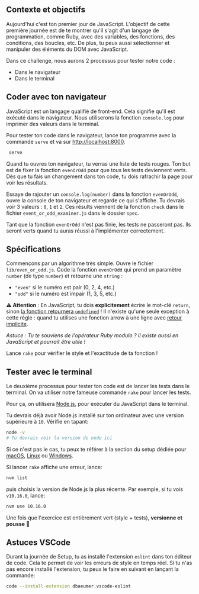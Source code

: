 ## Contexte et objectifs

Aujourd'hui c'est ton premier jour de JavaScript. L'objectif de cette première journée est de te montrer qu'il s'agit d'un langage de programmation, comme Ruby, avec des variables, des fonctions, des conditions, des boucles, etc. De plus, tu peux aussi sélectionner et manipuler des éléments du DOM avec JavaScript.

Dans ce challenge, nous aurons 2 processus pour tester notre code :
- Dans le navigateur
- Dans le terminal

## Coder avec ton navigateur

JavaScript est un langage qualifié de front-end. Cela signifie qu'il est exécuté dans le navigateur. Nous utiliserons la fonction `console.log` pour imprimer des valeurs dans le terminal.

Pour tester ton code dans le navigateur, lance ton programme avec la commande `serve` et va sur [http://localhost:8000](http://localhost:8000).

```bash
 serve
```

Quand tu ouvres ton navigateur, tu verras une liste de tests rouges. Ton but est de fixer la fonction `evenOrOdd` pour que tous les tests deviennent verts. Dès que tu fais un changement dans ton code, tu dois rafrachir la page pour voir les résultats.

Essaye de rajouter un `console.log(number)` dans la fonction `evenOrOdd`, ouvre la console de ton navigateur et regarde ce qui s'affiche. Tu devrais voir 3 valeurs : `0`, `1` et `2`. Ces résults viennent de la fonction `check` dans le fichier `event_or_odd_examiner.js` dans le dossier `spec`.

Tant que la fonction `evenOrOdd` n'est pas finie, les tests ne passeront pas. Ils seront verts quand tu auras réussi à l'implémenter correctement.

## Spécifications

Commençons par un algorithme très simple. Ouvre le fichier `lib/even_or_odd.js`. Code la fonction `evenOrOdd` qui prend un paramètre `number` (de type `number`) et retourne une `string` :

- `"even"` si le numéro est pair (0, 2, 4, etc.)
- `"odd"` si le numéro est impair (1, 3, 5, etc.)

**⚠️ Attention** : En JavaScript, tu dois **explicitement** écrire le mot-clé `return`, sinon [la fonction retournera `undefined`](https://developer.mozilla.org/en-US/docs/Web/JavaScript/Reference/Statements/return#Syntax) ! Il n'existe qu'une seule exception à cette règle : quand tu utilises une fonction arrow à une ligne avec [retour implicite](https://developer.mozilla.org/en-US/docs/Web/JavaScript/Reference/Functions/Arrow_functions#Function_body).

 _Astuce : Tu te souviens de l'opérateur Ruby modulo ? Il existe aussi en JavaScript et pourrait être utile !_

Lance `rake` pour vérifier le style et l'exactitude de ta fonction !

## Tester avec le terminal

Le deuxième processus pour tester ton code est de lancer les tests dans le terminal. On va utiliser notre fameuse commande `rake` pour lancer les tests.

Pour ça, on utilisera [Node.js](https://nodejs.org/en/), pour exécuter du JavaScript dans le terminal. 

Tu devrais déjà avoir Node.js installé sur ton ordinateur avec une version supérieure à `10`. Vérifie en tapant:
  
```bash
node -v
# Tu devrais voir la version de node ici
```

Si ce n'est pas le cas, tu peux te référer à la section du setup dédiée pour [macOS](https://github.com/lewagon/setup/blob/master/macos.md#nodejs), [Linux](https://github.com/lewagon/setup/blob/master/ubuntu.md#nodejs) ou [Windows](https://github.com/lewagon/setup/blob/master/windows.md#nodejs).

Si lancer `rake` affiche une erreur, lance:
```bash
nvm list
```
puis choisis la version de Node.js la plus récente. Par exemple, si tu vois `v10.16.0`, lance:
```bash
nvm use 10.16.0
```

Une fois que l'exercice est entièrement vert (style + tests), **versionne et pousse** 🙏

## Astuces VSCode

Durant la journée de Setup, tu as installé l'extension `eslint` dans ton éditeur de code. Cela te permet de voir les erreurs de style en temps réel. Si tu n'as pas encore installé l'extension, tu peux le faire en suivant en lançant la commande:

```bash
code --install-extension dbaeumer.vscode-eslint
```